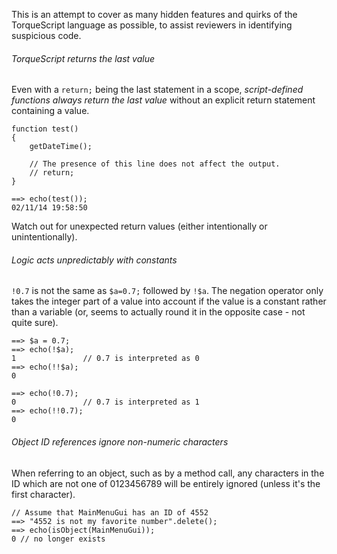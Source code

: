 This is an attempt to cover as many hidden features and quirks of the TorqueScript language as possible, to assist reviewers in identifying suspicious code.

###### TorqueScript returns the last value

Even with a `return;` being the last statement in a scope, *script-defined functions always return the last value* without an explicit return statement containing a value.

    function test()
    {
        getDateTime();
        
        // The presence of this line does not affect the output.
        // return;
    }
    
    ==> echo(test());
    02/11/14 19:58:50

Watch out for unexpected return values (either intentionally or unintentionally).

###### Logic acts unpredictably with constants

`!0.7` is not the same as `$a=0.7;` followed by `!$a`. The negation operator only takes the integer part of a value into account if the value is a constant rather than a variable (or, seems to actually round it in the opposite case - not quite sure).

    ==> $a = 0.7;
    ==> echo(!$a);
    1               // 0.7 is interpreted as 0
    ==> echo(!!$a);
    0
    
    ==> echo(!0.7);
    0               // 0.7 is interpreted as 1
    ==> echo(!!0.7);
    0

###### Object ID references ignore non-numeric characters

When referring to an object, such as by a method call, any characters in the ID which are not one of 0123456789 will be entirely ignored (unless it's the first character).

    // Assume that MainMenuGui has an ID of 4552
    ==> "4552 is not my favorite number".delete();
    ==> echo(isObject(MainMenuGui));
    0 // no longer exists
